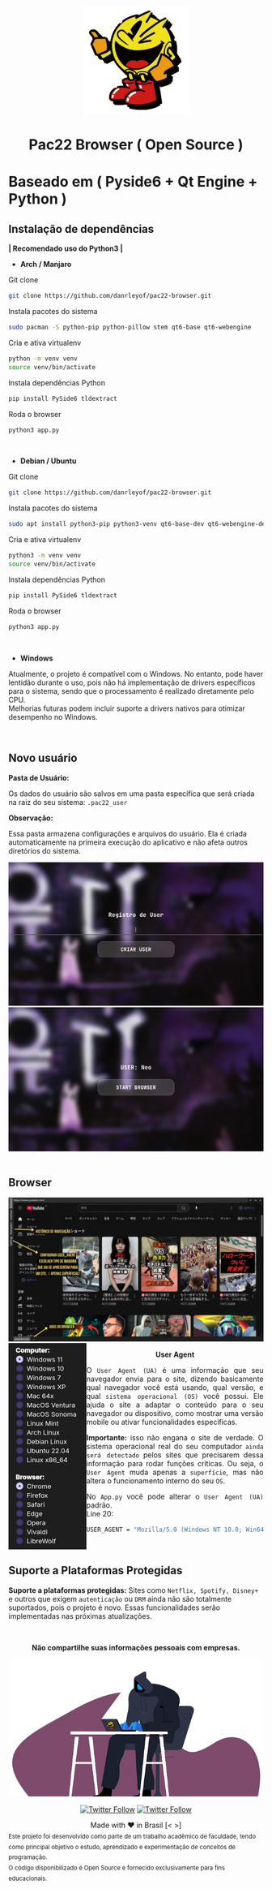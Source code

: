 <div align="center">
  <img src="./imgs/pac22.png" width="213" height="213" alt="Pacman App">
</div>

<h1 align="center">Pac22 Browser ( Open Source )</h1>

# Baseado em ( Pyside6 + Qt Engine + Python )

## Instalação de dependências
<p>
<b>| Recomendado uso do Python3 |</b>
</p>


- <b>Arch / Manjaro</b>

Git clone
```bash
git clone https://github.com/danrleyof/pac22-browser.git
```

Instala pacotes do sistema
```bash
sudo pacman -S python-pip python-pillow stem qt6-base qt6-webengine
```

Cria e ativa virtualenv
```bash
python -m venv venv
source venv/bin/activate
```

Instala dependências Python
```bash
pip install PySide6 tldextract
```

Roda o browser
```bash
python3 app.py
```
<br>

- <b>Debian / Ubuntu</b>

Git clone
```bash
git clone https://github.com/danrleyof/pac22-browser.git
```

Instala pacotes do sistema
```bash
sudo apt install python3-pip python3-venv qt6-base-dev qt6-webengine-dev libqt6webengine6
```

Cria e ativa virtualenv
```bash
python3 -m venv venv
source venv/bin/activate
```

Instala dependências Python
```bash
pip install PySide6 tldextract
```

Roda o browser
```bash
python3 app.py
```
<br>

- <b>Windows</b>

Atualmente, o projeto é compatível com o Windows.
No entanto, pode haver lentidão durante o uso, pois não há implementação de drivers específicos para o sistema, sendo que o processamento é realizado diretamente pelo CPU.
<br>
Melhorias futuras podem incluir suporte a drivers nativos para otimizar desempenho no Windows.

<br>

## Novo usuário

<p>
  
**Pasta de Usuário:**

Os dados do usuário são salvos em uma pasta específica que será criada na raiz do seu sistema:
`.pac22_user`
<br>

**Observação:**

Essa pasta armazena configurações e arquivos do usuário. Ela é criada automaticamente na primeira execução do aplicativo e não afeta outros diretórios do sistema.
<br>

<div align="center"><img src="./imgs/register.png" alt="Pacman register"></div>
<div align="center"><img src="./imgs/start.png" alt="Pacman start"></div>

<br>

## Browser

<div align="center"><img src="./imgs/browser.jpg" alt="Pacman browserr"></div>

<img src="./imgs/useragent.png" align="left">
<div align="center">

**User Agent**
</div>

<div align="justify">

O `User Agent (UA)` é uma informação que seu navegador envia para o site, dizendo basicamente qual navegador você está usando, qual versão, e qual `sistema operacional (OS)` você possui.
Ele ajuda o site a adaptar o conteúdo para o seu navegador ou dispositivo, como mostrar uma versão mobile ou ativar funcionalidades específicas.

**Importante:** isso não engana o site de verdade. O sistema operacional real do seu computador `ainda será detectado` pelos sites que precisarem dessa informação para rodar funções críticas.
Ou seja, o `User Agent` muda apenas a `superfície`, mas não altera o funcionamento interno do seu `OS`.

No `App.py` você pode alterar o `User Agent (UA)` padrão. <br>
Line 20:
</div>

```bash
USER_AGENT = "Mozilla/5.0 (Windows NT 10.0; Win64; x64; rv:131.0) Gecko/20100101 (KHTML, like Gecko) Firefox/131.0 Windows 10"
```
<br>

## Suporte a Plataformas Protegidas

**Suporte a plataformas protegidas:** Sites como `Netflix, Spotify, Disney+` e outros que exigem `autenticação` ou `DRM` ainda não são totalmente suportados, pois o projeto é novo. Essas funcionalidades serão implementadas nas próximas atualizações.

<br/>

<div align="center">
  
**Não compartilhe suas informações pessoais com empresas.**

<img src="./imgs/nosafezone.png" width="500"/>

[![Twitter Follow](https://img.shields.io/twitter/follow/Danrley?style=social)](https://x.com/intent/user?screen_name=danrleyof)
[![Twitter Follow](https://img.shields.io/twitter/follow/Daniel?style=social)](https://x.com/intent/user?screen_name=fra_daniell)

</div>

<div align="center">
Made with ❤️ in Brasil [< >]
 </div>
<sub>
Este projeto foi desenvolvido como parte de um trabalho acadêmico de faculdade, tendo como principal objetivo o estudo, aprendizado e experimentação de conceitos de programação.
<br>
O código disponibilizado é Open Source e fornecido exclusivamente para fins educacionais.
</sub>
